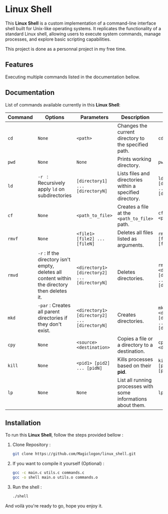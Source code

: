 
# Linux Shell

This **Linux Shell** is a custom implementation of a command-line interface shell built for Unix-like operating systems. It replicates the functionality of a standard Linux shell, allowing users to execute system commands, manage processes, and explore basic scripting capabilities.

This project is done as a personnal project in my free time.





## Features

Executing multiple commands listed in the documentation bellow.


## Documentation

List of commands available currently in this **Linux Shell**:

| Command | Options | Parameters | Description | Syntax |
|---------|-------|-----|-------------|--------|
|`cd`| `None` | `<path>` |Changes the current directory to the specified path. | `cd <path>` |
|`pwd`| `None` | `None` | Prints working directory. | `pwd`|
| `ld` | `-r ` : Recursively apply `ld` on subdirectories | `[directory1] ... [directoryN]` | Lists files and directories within a specified directory. | `ld [directory1] ... [directoryN]` |
| `cf` | `None` | `<path_to_file>` | Creates a file at the `<path_to_file>` path. | `cf <path_to_file>` |
| `rmvf` | `None` | `<file1> [file2] ... [fileN]` | Deletes all files listed as arguments. | `rmvf file1 [file2] ... [fileN]` |
| `rmvd` | `-r` : If the directory isn't empty, deletes all content within the directory then deletes it. | `<directory1> [directory2] ... [directoryN]` | Deletes directories. | `rmvd <directory1> [directory2] ... [directoryN]` |
| `mkd` | `-par` : Creates all parent directories if they don't exist. | `<directory1> [directory2] ... [directoryN]` | Creates directories. | `mkd <directory1> [directory2] ... [directoryN]` |
| `cpy` | `None` | `<source> <destination>` | Copies a file or a directory to a destination. | `cpy <source> <destination>` |
| `kill` | `None` | `<pid1> [pid2] ... [pidN]` | Kills processes based on their **pid**. | `kill <pid1> [pid2] ... [pidN]` |
| `lp` | `None` | `None` | List all running processes with some informations about them. | `lp` |

## Installation

To run this **Linux Shell**, follow the steps provided bellow : 

1. Clone Repository :
    ```bash
   git clone https://github.com/Magiclogon/linux_shell.git
    ```

2. If you want to compile it yourself (Optional) :
    ```bash
   gcc -c main.c utils.c commands.c
   gcc -o shell main.o utils.o commands.o
    ```

3. Run the shell :
    ```bash
   ./shell
   ```
And voilà you're ready to go, hope you enjoy it.

